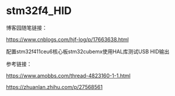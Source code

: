 # stm32f4_HID
博客园随笔链接：

https://www.cnblogs.com/hjf-log/p/17663638.html

配置stm32f411ceu6核心板stm32cubemx使用HAL库测试USB HID输出

参考链接：

https://www.amobbs.com/thread-4823160-1-1.html

https://zhuanlan.zhihu.com/p/27568561


